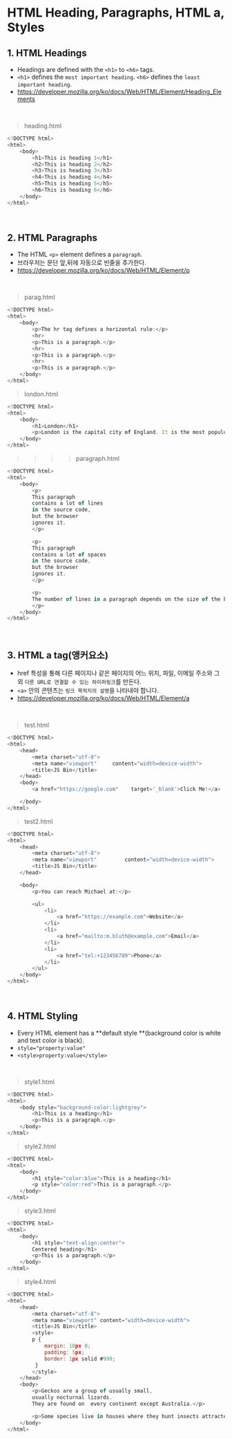 # HTML Heading, Paragraphs, HTML a, Styles

## 1. HTML Headings

- Headings are defined with the `<h1>` to `<h6>` tags.
- `<h1>` defines the `most important heading`. `<h6>` defines the `least important heading`.
- https://developer.mozilla.org/ko/docs/Web/HTML/Element/Heading_Elements

<br />

> heading.html

```javascript
<!DOCTYPE html>
<html>
    <body>
        <h1>This is heading 1</h1>
        <h2>This is heading 2</h2>
        <h3>This is heading 3</h3>
        <h4>This is heading 4</h4>
        <h5>This is heading 5</h5>
        <h6>This is heading 6</h6>
    </body>
</html>
```

<br />

## 2. HTML Paragraphs

- The HTML `<p>` element defines a `paragraph`.
- 브라우저는 문단 앞,뒤에 자동으로 빈줄을 추가한다.
- https://developer.mozilla.org/ko/docs/Web/HTML/Element/p

<br />

> parag.html

```javascript
<!DOCTYPE html>
<html>
    <body>
        <p>The hr tag defines a horizontal rule:</p>
        <hr>
        <p>This is a paragraph.</p>
        <hr>
        <p>This is a paragraph.</p>
        <hr>
        <p>This is a paragraph.</p>
    </body>
</html>
```

> london.html

```javascript
<!DOCTYPE html>
<html>
    <body>
        <h1>London</h1>
        <p>London is the capital city of England. It is the most populous city in the United Kingdom, with a metropolitan area of over 13 million inhabitants.</p>
    </body>
</html>
```

> > > > paragraph.html

```javascript
<!DOCTYPE html>
<html>
    <body>
        <p>
        This paragraph
        contains a lot of lines
        in the source code,
        but the browser
        ignores it.
        </p>

        <p>
        This paragraph
        contains a lot of spaces
        in the source code,
        but the browser
        ignores it.
        </p>

        <p>
        The number of lines in a paragraph depends on the size of the browser window. If you resize     the browser window, the number of lines in this paragraph will change.
        </p>
    </body>
</html>
```

<br />

## 3. HTML a tag(앵커요소)

- href 특성을 통해 다른 페이지나 같은 페이지의 어느 위치, 파일, 이메일 주소와 그 외 `다른 URL로 연결할 수 있는 하이퍼링크`를 만든다.
- `<a>` 안의 콘텐츠는 `링크 목적지의 설명`을 나타내야 합니다.
- https://developer.mozilla.org/ko/docs/Web/HTML/Element/a

<br />

> test.html

```javascript
<!DOCTYPE html>
<html>
    <head>
        <meta charset="utf-8">
        <meta name="viewport"     content="width=device-width">
        <title>JS Bin</title>
    </head>
    <body>
        <a href="https://google.com"    target='_blank'>Click Me!</a>

    </body>
</html>
```

> test2.html

```javascript
<!DOCTYPE html>
<html>
    <head>
        <meta charset="utf-8">
        <meta name="viewport"         content="width=device-width">
        <title>JS Bin</title>
    </head>

    <body>
        <p>You can reach Michael at:</p>

        <ul>
            <li>
                <a href="https://example.com">Website</a>
            </li>
            <li>
                <a href="mailto:m.bluth@example.com">Email</a>
            </li>
            <li>
                <a href="tel:+123456789">Phone</a>
            </li>
        </ul>
    </body>
</html>
```

<br />

## 4. HTML Styling

- Every HTML element has a **default style **(background color is white and text color is black).
- `style="property:value"`
- `<style>property:value</style>`

<br />

> style1.html

```javascript
<!DOCTYPE html>
<html>
    <body style="background-color:lightgrey">
        <h1>This is a heading</h1>
        <p>This is a paragraph.</p>
    </body>
</html>
```

> style2.html

```javascript
<!DOCTYPE html>
<html>
    <body>
        <h1 style="color:blue">This is a heading</h1>
        <p style="color:red">This is a paragraph.</p>
    </body>
</html>
```

> style3.html

```javascript
<!DOCTYPE html>
<html>
    <body>
        <h1 style="text-align:center">
        Centered heading</h1>
        <p>This is a paragraph.</p>
    </body>
</html>
```

> style4.html

```javascript
<!DOCTYPE html>
<html>
    <head>
        <meta charset="utf-8">
        <meta name="viewport" content="width=device-width">
        <title>JS Bin</title>
        <style>
        p {
            margin: 10px 0;
            padding: 5px;
            border: 1px solid #999;
         }
        </style>
    </head>
    <body>
        <p>Geckos are a group of usually small,
        usually nocturnal lizards.
        They are found on  every continent except Australia.</p>

        <p>Some species live in houses where they hunt insects attracted by artificial light.</p>
    </body>
</html>
```
